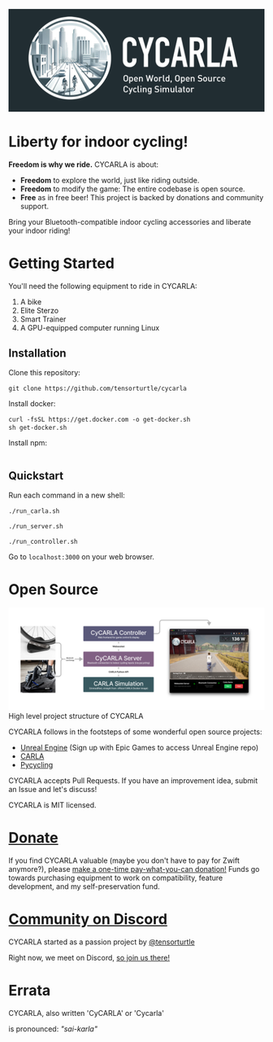 ![banner](logo/cycarla-github-banner.png)

# Liberty for indoor cycling!

**Freedom is why we ride.** CYCARLA is about:

+ **Freedom** to explore the world, just like riding outside. 
+ **Freedom** to modify the game: The entire codebase is open source.
+ **Free** as in free beer! This project is backed by donations and community support.

Bring your Bluetooth-compatible indoor cycling accessories and liberate your indoor riding!

# Getting Started

You'll need the following equipment to ride in CYCARLA:

1. A bike
2. Elite Sterzo
3. Smart Trainer
4. A GPU-equipped computer running Linux

## Installation

Clone this repository:
```
git clone https://github.com/tensorturtle/cycarla
```

Install docker:
```
curl -fsSL https://get.docker.com -o get-docker.sh
sh get-docker.sh
```

Install npm:
```
```

## Quickstart

Run each command in a new shell:
```
./run_carla.sh
```
```
./run_server.sh
```
```
./run_controller.sh
```

Go to `localhost:3000` on your web browser.

# Open Source

![project-structure-diagram](graphics/CyCARLA-figmadiagram-1.png)
High level project structure of CYCARLA

CYCARLA follows in the footsteps of some wonderful open source projects:
+ [Unreal Engine](https://github.com/EpicGames) (Sign up with Epic Games to access Unreal Engine repo)
+ [CARLA](https://github.com/carla-simulator/carla)
+ [Pycycling](https://github.com/zacharyedwardbull/pycycling)

CYCARLA accepts Pull Requests. If you have an improvement idea, submit an Issue and let's discuss!

CYCARLA is MIT licensed.

# [Donate](https://buy.stripe.com/aEUeVkaAuc8XgP69AB)

If you find CYCARLA valuable (maybe you don't have to pay for Zwift anymore?), please [make a one-time pay-what-you-can donation!](https://buy.stripe.com/aEUeVkaAuc8XgP69AB) Funds go towards purchasing equipment to work on compatibility, feature development, and my self-preservation fund.

# [Community on Discord]()

CYCARLA started as a passion project by [@tensorturtle](https://github.com/tensorturtle)

Right now, we meet on Discord, [so join us there!]()

# Errata

CYCARLA, also written 'CyCARLA' or 'Cycarla'

is pronounced: *"sai-karla"*
